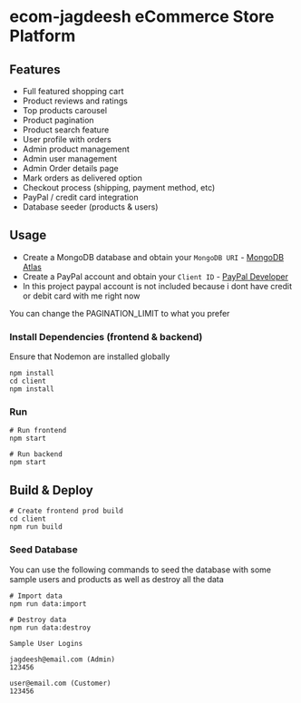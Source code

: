# ecom-jagdeesh eCommerce Store Platform


## Features

- Full featured shopping cart
- Product reviews and ratings
- Top products carousel
- Product pagination
- Product search feature
- User profile with orders
- Admin product management
- Admin user management
- Admin Order details page
- Mark orders as delivered option
- Checkout process (shipping, payment method, etc)
- PayPal / credit card integration
- Database seeder (products & users)

## Usage

- Create a MongoDB database and obtain your `MongoDB URI` - [MongoDB Atlas](https://www.mongodb.com/cloud/atlas/register)
- Create a PayPal account and obtain your `Client ID` - [PayPal Developer](https://developer.paypal.com/)
- In this project paypal account is not included because i dont have credit or debit card with me right now





You can change the PAGINATION_LIMIT to what you prefer

### Install Dependencies (frontend & backend)

Ensure that Nodemon are installed globally

```
npm install
cd client
npm install
```

### Run

```
# Run frontend
npm start

# Run backend
npm start
```

## Build & Deploy

```
# Create frontend prod build
cd client
npm run build
```

### Seed Database

You can use the following commands to seed the database with some sample users and products as well as destroy all the data

```
# Import data
npm run data:import

# Destroy data
npm run data:destroy
```

```
Sample User Logins

jagdeesh@email.com (Admin)
123456

user@email.com (Customer)
123456

```

